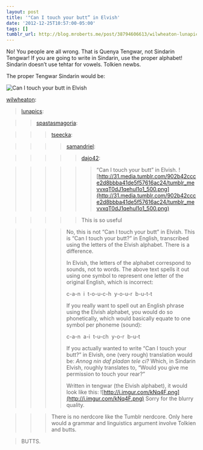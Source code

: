 ```yaml
---
layout: post
title: '"Can I touch your butt” in Elvish'
date: '2012-12-25T10:57:00-05:00'
tags: []
tumblr_url: http://blog.mroberts.me/post/38794606613/wilwheaton-lunapics
---
```


No! You people are all wrong. That is Quenya Tengwar, not Sindarin Tengwar! If you are going to write in Sindarin, use the proper alphabet! Sindarin doesn’t use tehtar for vowels. Tolkien newbs.

The proper Tengwar Sindarin would be:

![Can I touch your butt in Elvish](https://googledrive.com/host/0BzU8HzaFDcunSnZNNV8ybmZ4ZDQ/tengwar%20sindarin%20Annog%20nin%20daf%20pladan%20tele%20ci.png)

[wilwheaton](http://wilwheaton.tumblr.com/post/38718059224/lunapics-spastasmagoria-tseecka):
> [lunapics](http://lunapics.tumblr.com/post/38048456273/spastasmagoria-tseecka-samandriel):

>> [spastasmagoria](http://spastasmagoria.tumblr.com/post/38047956879/tseecka-samandriel-dajo42-can-i-touch):

>>> [tseecka](http://tseecka.tumblr.com/post/38027922822/samandriel-dajo42-can-i-touch-your-butt-in):

>>>> [samandriel](http://samandriel.tumblr.com/post/38021494627/dajo42-can-i-touch-your-butt-in-elvish):

>>>>> [dajo42](http://dajo42.tumblr.com/post/37732027213):

>>>>>> “Can I touch your butt” in Elvish.
>>>>>> ![http://31.media.tumblr.com/902b42ccce2d8bbba41de5f57616ac24/tumblr_mevvxqT0dJ1qehul1o1_500.png](http://31.media.tumblr.com/902b42ccce2d8bbba41de5f57616ac24/tumblr_mevvxqT0dJ1qehul1o1_500.png)

>>>>> This is so useful

>>>> No, this is not “Can I touch your butt” in Elvish. This is “Can I touch your butt?” in English, transcribed using the letters of the Elvish alphabet. There is a difference. 
>>>> 
>>>> In Elvish, the letters of the alphabet correspond to sounds, not to words. The above text spells it out using one symbol to represent one letter of the original English, which is incorrect:
>>>> 
>>>> c-a-n  i  t-o-u-c-h  y-o-u-r  b-u-t-t
>>>> 
>>>> If you really want to spell out an English phrase using the Elvish alphabet, you would do so phonetically, which would basically equate to one symbol per phoneme (sound):
>>>> 
>>>> c-a-n  a-i  t-u-ch  y-o-r  b-u-t
>>>> 
>>>> If you actually wanted to write “Can I touch your butt?” in Elvish, one (very rough) translation would be:
>>>> *Annog nin daf pladan tele ci?*
>>>> Which, in Sindarin Elvish, roughly translates to, “Would you give me permission to touch your rear?”
>>>> 
>>>> Written in tengwar (the Elvish alphabet), it would look like this:
>>>> ![http://i.imgur.com/kNq4F.png](http://i.imgur.com/kNq4F.png)
>>>> Sorry for the blurry quality.

>>> There is no nerdcore like the Tumblr nerdcore. Only here would a grammar and linguistics argument involve Tolkien and butts.

> BUTTS.

